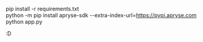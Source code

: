 pip install -r requirements.txt <br>
python -m pip install apryse-sdk --extra-index-url=https://pypi.apryse.com <br>
python app.py

:D
